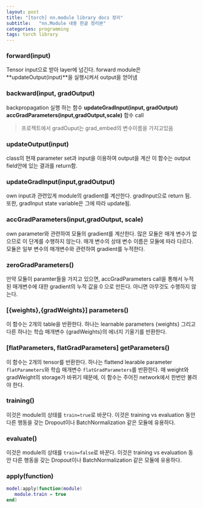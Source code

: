 ```yaml
---
layout: post
title: "[torch] nn.module library docs 정리"
subtitle:   "nn.Module 내용 한글 정리본"
categories: programming
tags: torch library
---
```


### forward(input)
Tensor input으로 받아 layer에 넘긴다.
forward module은 **updateOutput(input)**을 실행시켜서 output을 얻어냄

### backward(input, gradOutput)
backpropagation 실행 하는 함수
**updateGradInput(input, gradOutput)**
**accGradParameters(input,gradOutput,scale)** 함수 call

>프로젝트에서 gradOuput는 grad_embed의 변수이름을 가지고있음 

### updateOutput(input)
class의 현재 parameter set과 input을 이용하여 output을 계산
이 함수는 output field안에 있는 결과를 return함.

### updateGradInput(input,gradOutput)
own input과 관련있게 module의 gradient를 계산한다.
gradInput으로 return 됨. 또한, gradInput state variable은 그에 따라 update됨.

### accGradParameters(input,gradOutput, scale)
own parameter와 관련하여 모듈의 gradient를 계산한다.
많은 모듈은 매개 변수가 없으므로 이 단계를 수행하지 않는다.
매개 변수의 상태 변수 이름은 모듈에 따라 다르다. 모듈은 일부 변수의 매개변수와 관련하여 gradient를 누적한다.

### zeroGradParameters()
만약 모듈이 paramter들을 가지고 있으면, accGradParameters call을 통해서 누적된 매개변수에 대한 gradient의 누적 값을 0 으로 만든다. 아니면 아무것도 수행하지 않는다.

### [{weights},{gradWeights}] parameters()
이 함수는 2개의 table을 반환한다. 하나는 learnable parameters {weights} 그리고 다른 하나는 학습 매개변수 {gradWeights}의 에너지 기울기를 반환한다.

### [flatParameters, flatGradParameters] getParameters()
이 함수는 2개의 tensor를 반환한다. 하나는 flattend learable parameter `flatParameters`와 학습 매개변수 `flatGradParameters`를 반환한다.
매 weight와 gradWeight의 storage가 바뀌기 때문에, 이 함수는 주어진 network에서 한번만 불려야 한다.

### training()
이것은 module의 상태를 `train=true`로 바꾼다. 이것은 training vs evaluation 동안 다른 행동을 갖는 Dropout이나 BatchNormalization 같은 모듈에 유용하다.

### evaluate()
이것은 module의 상태를 `train=false`로 바꾼다. 이것은 training vs evaluation 동안 다른 행동을 갖는 Dropout이나 BatchNormalization 같은 모듈에 유용하다.

### apply(function)
```lua
model:apply(function(module)
   module.train = true
end)
```